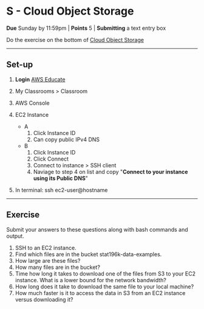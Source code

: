 # S - Cloud Object Storage
**Due** Sunday by 11:59pm | **Points** 5 | **Submitting** a text entry box

Do the exercise on the bottom of [Cloud Object Storage](http://webpages.csus.edu/fitzgerald/cloud-object-storage/)

---
## Set-up

1. **Login** [AWS Educate](https://www.awseducate.com/signin/SiteLogin)
2. My Classrooms > Classroom
3. AWS Console
4. EC2 Instance
   - A
      1. Click Instance ID
      2. Can copy public IPv4 DNS
   - B
      1. Click Instance ID
      2. Click Connect
      3. Connect to instance > SSH client
      4. Naviage to step 4 on list and copy "**Connect to your instance using its Public DNS**"

5. In terminal: ssh ec2-user@hostname

---

## Exercise

Submit your answers to these questions along with bash commands and output.

1. SSH to an EC2 instance.
2. Find which files are in the bucket stat196k-data-examples.
3. How large are these files?
4. How many files are in the bucket?
5. Time how long it takes to download one of the files from S3 to your EC2 instance. What is a lower bound for the network bandwidth?
6. How long does it take to download the same file to your local machine?
7. How much faster is it to access the data in S3 from an EC2 instance versus downloading it?
